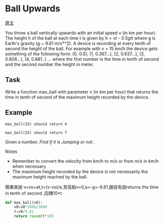 # Ball Upwards

<a href="https://www.codewars.com/kata/ball-upwards/python">原文</a>


You throw a ball vertically upwards with an initial speed v (in km per hour). The height h of the ball at each time t is given by h = v*t - 0.5*g*t*t where g is Earth's gravity (g ~ 9.81 m/s**2). A device is recording at every tenth of second the height of the ball. For example with v = 15 km/h the device gets something of the following form: (0, 0.0), (1, 0.367...), (2, 0.637...), (3, 0.808...), (4, 0.881..) ... where the first number is the time in tenth of second and the second number the height in meter.</br>

## Task

Write a function max_ball with parameter v (in km per hour) that returns the time in tenth of second of the maximum height recorded by the device.

## Example

```
max_ball(15) should return 4
```

```
max_ball(25) should return 7
```

Given a number, *Find if it is Jumping or not .*

Notes
<ul>
    <li>Remember to convert the velocity from km/h to m/s or from m/s in km/h when necessary</li>
    <li>The maximum height recorded by the device is not necessarily the maximum height reached by the ball.</li>   
</ul>





<sol> 簡單來說 v=vo+at,t=(v-vo)/a,至高點v=0,a=-g=-9.81,題目有說returns the time in tenth of second ,回傳10*t

``` python
def max_ball(v0):
    v0=v0*1000/3600
    t=v0/9.81
    return round(t*10)
```












